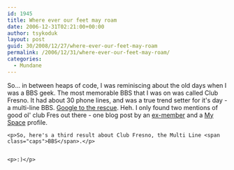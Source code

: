 ```yaml
---
id: 1945
title: Where ever our feet may roam
date: 2006-12-31T02:21:00+00:00
author: tsykoduk
layout: post
guid: 30/2008/12/27/where-ever-our-feet-may-roam
permalink: /2006/12/31/where-ever-our-feet-may-roam/
categories:
  - Mundane
---
```

<p>So... in between heaps of code, I was reminiscing about the old days when I was a <span class="caps">BBS</span> geek. The most memorable <span class="caps">BBS</span> that I was on was called Club Fresno. It had about 30 phone lines, and was a true trend setter for it's day - a multi-line <span class="caps">BBS</span>. <a href="http://www.google.com/search?q=%22Club%20Fresno%22%20bbs&#38;sourceid=mozilla2&#38;ie=utf-8&#38;oe=utf-8">Google to the rescue</a>. Heh. I only found two mentions of good ol' club Fres out there - one blog post by an <a href="http://debicollinsworth.blogspot.com/2005/07/ode-to-sister.html">ex-member</a> and a <a href="http://profile.myspace.com/index.cfm?fuseaction=user.viewprofile&#38;friendid=118109418">My Space</a> profile.</p>


	<p>So, here's a third result about Club Fresno, the Multi Line <span class="caps">BBS</span>.</p>


	<p>:)</p>